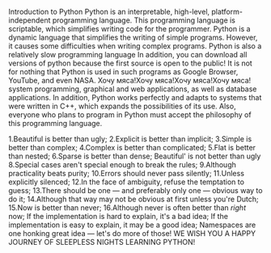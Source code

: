 Introduction to Python
Python is an interpretable, high-level, platform-independent programming language.
This programming language is scriptable, which simplifies writing code for the programmer.
Python is a dynamic language that simplifies the writing of simple programs.
However, it causes some difficulties when writing complex programs.
Python is also a relatively slow programming language
In addition, you can download all versions of python because the first source is open to the public!
It is not for nothing that Python is used in such programs as Google Browser, YouTube, and even NASA.
Хочу мяса!Хочу мяса!Хочу мяса!Хочу мяса!
system programming, graphical and web applications, as well as database applications. 
In addition, Python works perfectly and adapts to systems that were written in C++,
which expands the possibilities of its use.
Also, everyone who plans to program in Python must accept the philosophy of this programming language.

1.Beautiful is better than ugly;
2.Explicit is better than implicit;
3.Simple is better than complex;
4.Complex is better than complicated;
5.Flat is better than nested;
6.Sparse is better than dense;
Beautiful' is not better than ugly
8.Special cases aren't special enough to break the rules;
9.Although practicality beats purity;
10.Errors should never pass silently;
11.Unless explicitly silenced;
12.In the face of ambiguity, refuse the temptation to guess;
13.There should be one — and preferably only one — obvious way to do it;
14.Although that way may not be obvious at first unless you're Dutch;
   15.Now is better than never;
16.Although never is often better than *right* now;
If the implementation is hard to explain, it's a bad idea;
If the implementation is easy to explain, it may be a good idea;
Namespaces are one honking great idea — let's do more of those!
WE WISH YOU A HAPPY JOURNEY OF SLEEPLESS NIGHTS LEARNING PYTHON!
